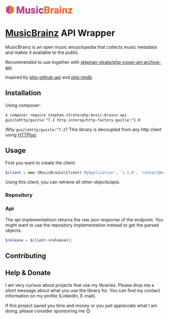 ![MusicBrainz](https://raw.githubusercontent.com/metabrainz/metabrainz-logos/master/logos/MusicBrainz/PNG/MusicBrainz_logo_mini.png)

# [MusicBrainz](https://musicbrainz.org/) API Wrapper

MusicBrainz is an open music encyclopedia that collects music metadata and makes it available to the public.

Recommended to use together with [stephan-strate/php-cover-art-archive-api](https://github.com/stephan-strate/php-cover-art-archive-api).

Inspired by [php-github-api](https://github.com/KnpLabs/php-github-api) and [php-tmdb](https://github.com/php-tmdb/api).

## Installation

Using composer:
```
$ composer require stephan-strate/php-music-brainz-api guzzlehttp/guzzle:^7.2 http-interop/http-factory-guzzle:^1.0
```

Why `guzzlehttp/guzzle:^7.2`? This library is decoupled from any http client using [HTTPlug](http://httplug.io/).

## Usage

First you want to create the client:
```php
$client = new \MusicBrainz\Client('MyApplication', '1.1.0', 'contact@example.com');
```

Using this client, you can retrieve all other objects/apis.

### Repository

### Api

The api implementatioon returns the raw json response of the endpoint. You might want to use the repository implementation instead to get the parsed objects.

```php
$release = $client->release();
```

## Contributing

## Help & Donate

I am very curious about projects that use my libraries. Please drop me a short message about what you use the library for. You can find my contact information on my profile (LinkedIn, E-mail).

If this project saved you time and money or you just appreciate what I am doing, please consider sponsoring me 😊
